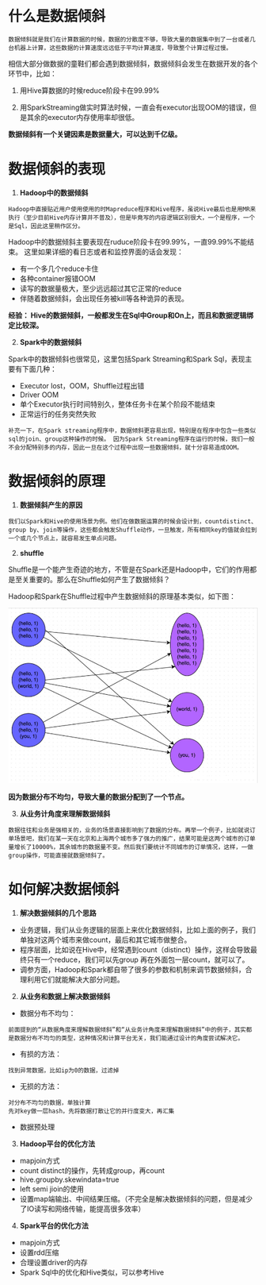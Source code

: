 # 什么是数据倾斜
```
数据倾斜就是我们在计算数据的时候，数据的分散度不够，导致大量的数据集中到了一台或者几台机器上计算，这些数据的计算速度远远低于平均计算速度，导致整个计算过程过慢。
```
相信大部分做数据的童鞋们都会遇到数据倾斜，数据倾斜会发生在数据开发的各个环节中，比如：
1. 用Hive算数据的时候reduce阶段卡在99.99%

2. 用SparkStreaming做实时算法时候，一直会有executor出现OOM的错误，但是其余的executor内存使用率却很低。

**数据倾斜有一个关键因素是数据量大，可以达到千亿级。**

# 数据倾斜的表现
1. **Hadoop中的数据倾斜**
```
Hadoop中直接贴近用户使用使用的时Mapreduce程序和Hive程序，虽说Hive最后也是用MR来执行（至少目前Hive内存计算并不普及），但是毕竟写的内容逻辑区别很大，一个是程序，一个是Sql，因此这里稍作区分。
```
Hadoop中的数据倾斜主要表现在ruduce阶段卡在99.99%，一直99.99%不能结束。
这里如果详细的看日志或者和监控界面的话会发现：
- 有一个多几个reduce卡住
- 各种container报错OOM
- 读写的数据量极大，至少远远超过其它正常的reduce
- 伴随着数据倾斜，会出现任务被kill等各种诡异的表现。

**经验： Hive的数据倾斜，一般都发生在Sql中Group和On上，而且和数据逻辑绑定比较深。**

2. **Spark中的数据倾斜**

Spark中的数据倾斜也很常见，这里包括Spark Streaming和Spark Sql，表现主要有下面几种：
- Executor lost，OOM，Shuffle过程出错
- Driver OOM
- 单个Executor执行时间特别久，整体任务卡在某个阶段不能结束
- 正常运行的任务突然失败

```
补充一下，在Spark streaming程序中，数据倾斜更容易出现，特别是在程序中包含一些类似sql的join、group这种操作的时候。 因为Spark Streaming程序在运行的时候，我们一般不会分配特别多的内存，因此一旦在这个过程中出现一些数据倾斜，就十分容易造成OOM。
```

# 数据倾斜的原理
1. **数据倾斜产生的原因**

```
我们以Spark和Hive的使用场景为例。他们在做数据运算的时候会设计到，countdistinct、group by、join等操作，这些都会触发Shuffle动作，一旦触发，所有相同key的值就会拉到一个或几个节点上，就容易发生单点问题。
```

2. **shuffle**

Shuffle是一个能产生奇迹的地方，不管是在Spark还是Hadoop中，它们的作用都是至关重要的。那么在Shuffle如何产生了数据倾斜？

Hadoop和Spark在Shuffle过程中产生数据倾斜的原理基本类似，如下图：

![](images/hadoop.png)

**因为数据分布不均匀，导致大量的数据分配到了一个节点。**

3. **从业务计角度来理解数据倾斜**

```
数据往往和业务是强相关的，业务的场景直接影响到了数据的分布。再举一个例子，比如就说订单场景吧，我们在某一天在北京和上海两个城市多了强力的推广，结果可能是这两个城市的订单量增长了10000%，其余城市的数据量不变。然后我们要统计不同城市的订单情况，这样，一做group操作，可能直接就数据倾斜了。
```

# 如何解决数据倾斜
1. **解决数据倾斜的几个思路**
   
- 业务逻辑，我们从业务逻辑的层面上来优化数据倾斜，比如上面的例子，我们单独对这两个城市来做count，最后和其它城市做整合。
- 程序层面，比如说在Hive中，经常遇到count（distinct）操作，这样会导致最终只有一个reduce，我们可以先group 再在外面包一层count，就可以了。
- 调参方面，Hadoop和Spark都自带了很多的参数和机制来调节数据倾斜，合理利用它们就能解决大部分问题。

2. **从业务和数据上解决数据倾斜**
   
- 数据分布不均匀：

```
前面提到的“从数据角度来理解数据倾斜”和“从业务计角度来理解数据倾斜”中的例子，其实都是数据分布不均匀的类型，这种情况和计算平台无关，我们能通过设计的角度尝试解决它。
```
- 有损的方法：

```
找到异常数据，比如ip为0的数据，过滤掉
```

- 无损的方法：

```
对分布不均匀的数据，单独计算
先对key做一层hash，先将数据打散让它的并行度变大，再汇集
```
- 数据预处理

3. **Hadoop平台的优化方法**
   
- mapjoin方式
- count distinct的操作，先转成group，再count
- hive.groupby.skewindata=true
- left semi jioin的使用
- 设置map端输出、中间结果压缩。（不完全是解决数据倾斜的问题，但是减少了IO读写和网络传输，能提高很多效率）

4. **Spark平台的优化方法**
   
- mapjoin方式
- 设置rdd压缩
- 合理设置driver的内存
- Spark Sql中的优化和Hive类似，可以参考Hive
